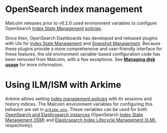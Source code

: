 # <a name="OpenSearchIndexManagement"></a>OpenSearch index management

Malcolm releases prior to v6.2.0 used environment variables to configure OpenSearch [Index State Management](https://opensearch.org/docs/latest/im-plugin/ism/index/) [policies](https://opensearch.org/docs/latest/im-plugin/ism/policies/).

Since then, OpenSearch Dashboards has developed and released plugins with UIs for [Index State Management](https://opensearch.org/docs/latest/im-plugin/ism/index/) and [Snapshot Management](https://opensearch.org/docs/latest/opensearch/snapshots/sm-dashboards/). Because these plugins provide a more comprehensive and user-friendly interface for these features, the old environment variable-based configuration code has been removed from Malcolm, with a few exceptions. See [**Managing disk usage**](malcolm-config.md#DiskUsage) for more information.


# <a name="ArkimeIndexPolicies"></a> Using ILM/ISM with Arkime

Arkime allows setting [index management policies](https://arkime.com/faq#ilm) with its sessions and history indices. The Malcolm environment variables for configuring this behavior are set in [`arkime.env`](malcolm-config.md#MalcolmConfigEnvVars). These variables can be used for both [OpenSearch and Elasticsearch instances](opensearch-instances.md#OpenSearchInstance) (OpenSearch [Index State Management (ISM)](https://opensearch.org/docs/latest/im-plugin/ism/index/) and [Elasticsearch Index Lifecycle Management (ILM)](https://www.elastic.co/guide/en/elasticsearch/reference/current/index-lifecycle-management.html), respectively).